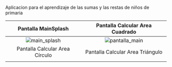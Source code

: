 Aplicacion para el aprendizaje de las sumas y las restas de niños de primaria


|                               Pantalla MainSplash                              |                                   Pantalla Calcular Area Cuadrado                                |
|:------------------------------------------------------------------------------:|:------------------------------------------------------------------------------:|
| ![main_splash](https://github.com/saulhervas/calculatorKidsApp/assets/136034899/574ee30d-fbf2-48cb-81fa-a943adf6ac1a)   |  ![pantalla_main](https://github.com/saulhervas/calculatorKidsApp/assets/136034899/1510ba38-e2df-4aa3-98b9-f301518d39cd)  |
|                               Pantalla Calcular Area Círculo                              |                                   Pantalla Calcular Area Triángulo                                   |
|    |    |
